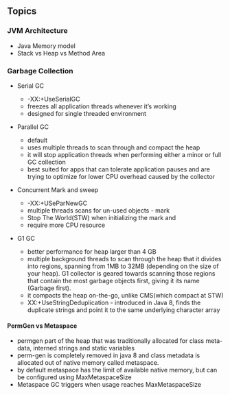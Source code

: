 ## Topics

### JVM Architecture
* Java Memory model
* Stack vs Heap vs Method Area

### Garbage Collection
* Serial GC
  * -XX:+UseSerialGC
  *  freezes all application threads whenever it’s working
  *  designed for single threaded environment

* Parallel GC
  * default
  * uses multiple threads to scan through and compact the heap
  * it will stop application threads when performing either a minor or full GC collection
  * best suited for apps that can tolerate application pauses and are trying to optimize for lower CPU overhead caused by the collector

* Concurrent Mark and sweep
  * -XX:+USeParNewGC
  * multiple threads scans for un-used objects - mark
  * Stop The World(STW) when initializing the mark and
  * require more CPU resource
   
* G1 GC
  * better performance for heap larger than 4 GB
  * multiple background threads to scan through the heap that it divides into regions, spanning from 1MB to 32MB (depending on the size of your heap). G1 collector is geared towards scanning those regions that contain the most garbage objects first, giving it its name (Garbage first).
  * it compacts the heap on-the-go, unlike CMS(which compact at STW)
  * XX:+UseStringDeduplication - introduced in Java 8,  finds the duplicate strings and point it to the same underlying character array 
  
#### PermGen vs Metaspace
* permgen part of the heap that was traditionally allocated for class meta-data, interned strings and static variables
* perm-gen is completely removed in java 8 and class metadata is allocated out of native memory called metaspace.
* by default metaspace has the limit of available native memory, but can be configured using MaxMetaspaceSize
* Metaspace GC triggers when usage reaches MaxMetaspaceSize